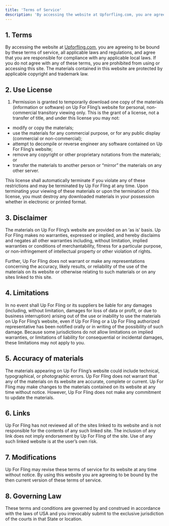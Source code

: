 ```yaml
---
title: 'Terms of Service'
description: 'By accessing the website at Upforfling.com, you are agreeing to be bound by these terms of service...'
---
```


## 1. Terms

By accessing the website at [Upforfling.com](/), you are agreeing to be bound by these terms of service, all applicable laws and regulations, and agree that you are responsible for compliance with any applicable local laws. If you do not agree with any of these terms, you are prohibited from using or accessing this site. The materials contained in this website are protected by applicable copyright and trademark law.

## 2. Use License

1. Permission is granted to temporarily download one copy of the materials (information or software) on Up For Fling’s website for personal, non-commercial transitory viewing only. This is the grant of a license, not a transfer of title, and under this license you may not:

- modify or copy the materials;
- use the materials for any commercial purpose, or for any public display (commercial or non-commercial);
- attempt to decompile or reverse engineer any software contained on Up For Fling’s website;
- remove any copyright or other proprietary notations from the materials; or
- transfer the materials to another person or “mirror” the materials on any other server.

This license shall automatically terminate if you violate any of these restrictions and may be terminated by Up For Fling at any time. Upon terminating your viewing of these materials or upon the termination of this license, you must destroy any downloaded materials in your possession whether in electronic or printed format.

## 3. Disclaimer

The materials on Up For Fling’s website are provided on an ‘as is’ basis. Up For Fling makes no warranties, expressed or implied, and hereby disclaims and negates all other warranties including, without limitation, implied warranties or conditions of merchantability, fitness for a particular purpose, or non-infringement of intellectual property or other violation of rights.

Further, Up For Fling does not warrant or make any representations concerning the accuracy, likely results, or reliability of the use of the materials on its website or otherwise relating to such materials or on any sites linked to this site.

## 4. Limitations

In no event shall Up For Fling or its suppliers be liable for any damages (including, without limitation, damages for loss of data or profit, or due to business interruption) arising out of the use or inability to use the materials on Up For Fling’s website, even if Up For Fling or a Up For Fling authorized representative has been notified orally or in writing of the possibility of such damage. Because some jurisdictions do not allow limitations on implied warranties, or limitations of liability for consequential or incidental damages, these limitations may not apply to you.

## 5. Accuracy of materials

The materials appearing on Up For Fling’s website could include technical, typographical, or photographic errors. Up For Fling does not warrant that any of the materials on its website are accurate, complete or current. Up For Fling may make changes to the materials contained on its website at any time without notice. However, Up For Fling does not make any commitment to update the materials.

## 6. Links

Up For Fling has not reviewed all of the sites linked to its website and is not responsible for the contents of any such linked site. The inclusion of any link does not imply endorsement by Up For Fling of the site. Use of any such linked website is at the user’s own risk.

## 7. Modifications

Up For Fling may revise these terms of service for its website at any time without notice. By using this website you are agreeing to be bound by the then current version of these terms of service.

## 8. Governing Law

These terms and conditions are governed by and construed in accordance with the laws of USA and you irrevocably submit to the exclusive jurisdiction of the courts in that State or location.

